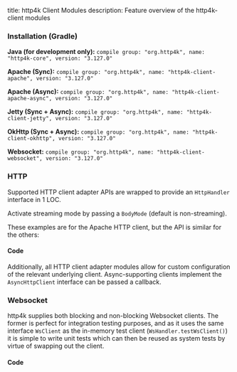 title: http4k Client Modules
description: Feature overview of the http4k-client modules

### Installation (Gradle)
**Java (for development only):** ```compile group: "org.http4k", name: "http4k-core", version: "3.127.0"```

**Apache (Sync):** ```compile group: "org.http4k", name: "http4k-client-apache", version: "3.127.0"```

**Apache (Async):** ```compile group: "org.http4k", name: "http4k-client-apache-async", version: "3.127.0"```

**Jetty (Sync + Async):** ```compile group: "org.http4k", name: "http4k-client-jetty", version: "3.127.0"```

**OkHttp (Sync + Async):** ```compile group: "org.http4k", name: "http4k-client-okhttp", version: "3.127.0"```

**Websocket:** ```compile group: "org.http4k", name: "http4k-client-websocket", version: "3.127.0"```

### HTTP
Supported HTTP client adapter APIs are wrapped to provide an `HttpHandler` interface in 1 LOC.

Activate streaming mode by passing a `BodyMode` (default is non-streaming).

These examples are for the Apache HTTP client, but the API is similar for the others:

#### Code [<img class="octocat"/>](https://github.com/http4k/http4k/blob/master/src/docs/guide/modules/clients/example_http.kt)
<script src="https://gist-it.appspot.com/https://github.com/http4k/http4k/blob/master/src/docs/guide/modules/clients/example_http.kt"></script>

Additionally, all HTTP client adapter modules allow for custom configuration of the relevant underlying client. Async-supporting clients implement the `AsyncHttpClient` interface can be passed a callback.

### Websocket
http4k supplies both blocking and non-blocking Websocket clients. The former is perfect for integration testing purposes, and as it uses the same interface `WsClient` as the in-memory test client (`WsHandler.testWsClient()`) it is simple to write unit tests which can then be reused as system tests by virtue of swapping out the client.

#### Code [<img class="octocat"/>](https://github.com/http4k/http4k/blob/master/src/docs/guide/modules/clients/example_websocket.kt)
<script src="https://gist-it.appspot.com/https://github.com/http4k/http4k/blob/master/src/docs/guide/modules/clients/example_websocket.kt"></script>
